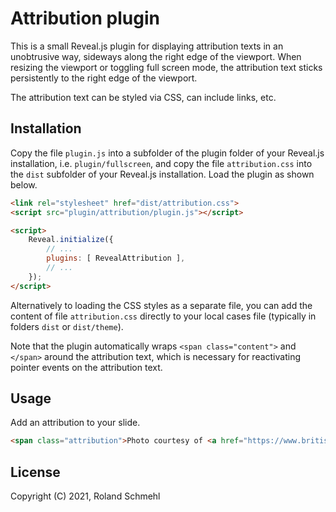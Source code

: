 # Attribution plugin

This is a small Reveal.js plugin for displaying attribution texts in an unobtrusive way, sideways along the right edge of the viewport. When resizing the viewport or toggling full screen mode, the attribution text sticks persistently to the right edge of the viewport.

The attribution text can be styled via CSS, can include links, etc.

## Installation

Copy the file `plugin.js` into a subfolder of the plugin folder of your Reveal.js installation, i.e. `plugin/fullscreen`, and copy the file `attribution.css` into the `dist` subfolder of your Reveal.js installation. Load the plugin as shown below.

```html
<link rel="stylesheet" href="dist/attribution.css">
<script src="plugin/attribution/plugin.js"></script>

<script>
    Reveal.initialize({
        // ...
        plugins: [ RevealAttribution ],
        // ...
    });
</script>
```

Alternatively to loading the CSS styles as a separate file, you can add the content of file `attribution.css` directly to your local cases file (typically in folders `dist` or `dist/theme`).

Note that the plugin automatically wraps `<span class="content">` and `</span>` around the attribution text, which is necessary for reactivating pointer events on the attribution text.

## Usage

Add an attribution to your slide.

```html
<span class="attribution">Photo courtesy of <a href="https://www.britishmuseum.org">British Museum</a></span>
```

## License

Copyright (C) 2021, Roland Schmehl
